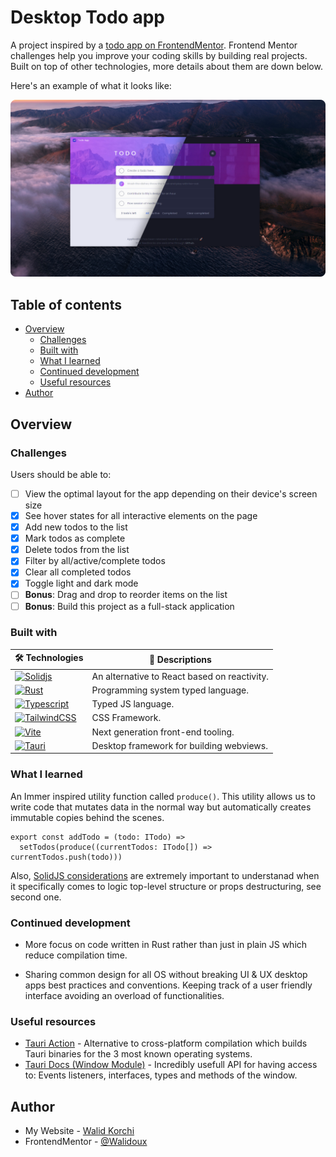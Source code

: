 # Desktop Todo app

A project inspired by a [todo app on FrontendMentor](https://www.frontendmentor.io/challenges/todo-app-Su1_KokOW). Frontend Mentor challenges help you improve your coding skills by building real projects.
Built on top of other technologies, more details about them are down below.

Here's an example of what it looks like:

![Preview Light/Dark Theme App](./design/light-dark-app.png)

## Table of contents

- [Overview](#overview)
  - [Challenges](#challenges)
  - [Built with](#built-with)
  - [What I learned](#what-i-learned)
  - [Continued development](#continued-development)
  - [Useful resources](#useful-resources)
- [Author](#author)

## Overview

### Challenges

Users should be able to:

- [ ] View the optimal layout for the app depending on their device's screen size
- [x] See hover states for all interactive elements on the page
- [x] Add new todos to the list
- [x] Mark todos as complete
- [x] Delete todos from the list
- [x] Filter by all/active/complete todos
- [x] Clear all completed todos
- [x] Toggle light and dark mode
- [ ] **Bonus**: Drag and drop to reorder items on the list
- [ ] **Bonus**: Build this project as a full-stack application

### Built with

| 🛠️ Technologies | 📝 Descriptions |
|---|---|
| [![Solidjs](https://img.shields.io/badge/Solid%20JS-2C4F7C?style=for-the-badge&logo=solid&logoColor=white)](https://www.solidjs.com/) | An alternative to React based on reactivity. |
| [![Rust](https://img.shields.io/badge/Rust-black?style=for-the-badge&logo=rust&logoColor=#E57324)](https://www.rust-lang.org/fr) | Programming system typed language. |
| [![Typescript](https://img.shields.io/badge/TypeScript-007ACC?style=for-the-badge&logo=typescript&logoColor=white)](https://www.typescriptlang.org/) | Typed JS language. |
| [![TailwindCSS](https://img.shields.io/badge/Tailwind_CSS-38B2AC?style=for-the-badge&logo=tailwind-css&logoColor=white)](https://tailwindcss.com/) | CSS Framework. |
| [![Vite](https://img.shields.io/badge/Vite-B73BFE?style=for-the-badge&logo=vite&logoColor=FFD62E)](https://vitejs.dev/) | Next generation front-end tooling. |
| [![Tauri](https://img.shields.io/badge/Tauri-FFC131?style=for-the-badge&logo=Tauri&logoColor=white)](https://tauri.studio/) | Desktop framework for building webviews. |

### What I learned

An Immer inspired utility function called `produce()`. This utility allows us to write code that mutates
data in the normal way but automatically creates immutable copies behind the scenes.

```tsx
export const addTodo = (todo: ITodo) =>
  setTodos(produce((currentTodos: ITodo[]) => currentTodos.push(todo)))
```

Also, [SolidJS considerations](https://www.solidjs.com/guides/reactivity#considerations)
are extremely important to understanad when it specifically comes to
logic top-level structure or props destructuring, see second one.

### Continued development

- More focus on code written in Rust rather than just in plain JS which reduce compilation time.

- Sharing common design for all OS without breaking UI & UX desktop apps best practices and conventions. Keeping track of a user friendly interface avoiding an overload of functionalities.

### Useful resources

- [Tauri Action](https://github.com/tauri-apps/tauri-action) - Alternative to cross-platform compilation which builds Tauri binaries for the 3 most known operating systems.
- [Tauri Docs (Window Module)](https://tauri.app/v1/api/js/modules/window/#appWindow) - Incredibly usefull API for having access to: Events listeners, interfaces, types and methods of the window.

## Author

- My Website - [Walid Korchi](https://www.walidkorchi.com/)
- FrontendMentor - [@Walidoux](https://www.frontendmentor.io/profile/Walidoux)
